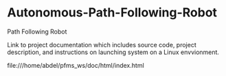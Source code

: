 # Autonomous-Path-Following-Robot
Path Following Robot

Link to project documentation which includes source code, project description, and instructions on launching system on a Linux envvionment.

file:///home/abdel/pfms_ws/doc/html/index.html


